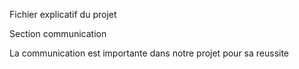 Fichier explicatif du projet

Section communication

La communication est importante dans notre projet pour sa reussite